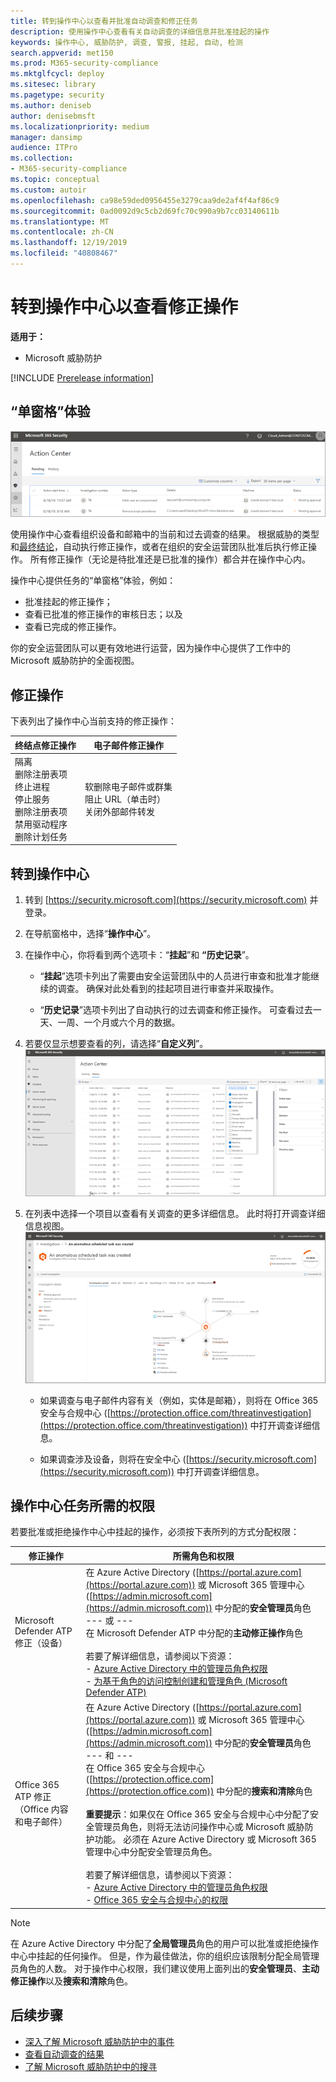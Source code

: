 ```yaml
---
title: 转到操作中心以查看并批准自动调查和修正任务
description: 使用操作中心查看有关自动调查的详细信息并批准挂起的操作
keywords: 操作中心, 威胁防护, 调查, 警报, 挂起, 自动, 检测
search.appverid: met150
ms.prod: M365-security-compliance
ms.mktglfcycl: deploy
ms.sitesec: library
ms.pagetype: security
ms.author: deniseb
author: denisebmsft
ms.localizationpriority: medium
manager: dansimp
audience: ITPro
ms.collection:
- M365-security-compliance
ms.topic: conceptual
ms.custom: autoir
ms.openlocfilehash: ca98e59ded0956455e3279caa9de2af4f4af86c9
ms.sourcegitcommit: 0ad0092d9c5cb2d69fc70c990a9b7cc03140611b
ms.translationtype: MT
ms.contentlocale: zh-CN
ms.lasthandoff: 12/19/2019
ms.locfileid: "40808467"
---
```

# <a name="go-to-the-action-center-to-view-remediation-actions"></a>转到操作中心以查看修正操作

**适用于：**
- Microsoft 威胁防护

[!INCLUDE [Prerelease information](../includes/prerelease.md)]

## <a name="a-single-pane-of-glass-experience"></a>“单窗格”体验

![操作中心](../images/air-actioncenter.png)

使用操作中心查看组织设备和邮箱中的当前和过去调查的结果。 根据威胁的类型和[最终结论](mtp-autoir-results.md#remediation-actions-following-automated-investigation)，自动执行修正操作，或者在组织的安全运营团队批准后执行修正操作。 所有修正操作（无论是待批准还是已批准的操作）都合并在操作中心内。 

操作中心提供任务的“单窗格”体验，例如：
- 批准挂起的修正操作；
- 查看已批准的修正操作的审核日志；以及
- 查看已完成的修正操作。

你的安全运营团队可以更有效地进行运营，因为操作中心提供了工作中的 Microsoft 威胁防护的全面视图。

## <a name="remediation-actions"></a>修正操作

下表列出了操作中心当前支持的修正操作： 

|终结点修正操作  |电子邮件修正操作  |
|---------|---------|
|隔离<br/>删除注册表项<br/>终止进程 <br/>停止服务 <br/>删除注册表项 <br/>禁用驱动程序 <br/>删除计划任务      |软删除电子邮件或群集<br/>阻止 URL（单击时）<br/>关闭外部邮件转发          |

## <a name="go-to-the-action-center"></a>转到操作中心

1. 转到 [https://security.microsoft.com](https://security.microsoft.com) 并登录。 

2. 在导航窗格中，选择“**操作中心**”。 

3. 在操作中心，你将看到两个选项卡：“**挂起**”和 **“历史记录**”。

    - “**挂起**”选项卡列出了需要由安全运营团队中的人员进行审查和批准才能继续的调查。 确保对此处看到的挂起项目进行审查并采取操作。

    - “**历史记录**”选项卡列出了自动执行的过去调查和修正操作。 可查看过去一天、一周、一个月或六个月的数据。

4. 若要仅显示想要查看的列，请选择“**自定义列**”。<br/>![Microsoft 威胁防护中的操作中心](../images/mtp-action-center.png)

5. 在列表中选择一个项目以查看有关调查的更多详细信息。 此时将打开调查详细信息视图。<br/>![调查详细信息](../images/mtp-air-investdetails.png)

    - 如果调查与电子邮件内容有关（例如，实体是邮箱），则将在 Office 365 安全与合规中心 ([https://protection.office.com/threatinvestigation](https://protection.office.com/threatinvestigation)) 中打开调查详细信息。 

    - 如果调查涉及设备，则将在安全中心 ([https://security.microsoft.com](https://security.microsoft.com)) 中打开调查详细信息。 

## <a name="required-permissions-for-action-center-tasks"></a>操作中心任务所需的权限

若要批准或拒绝操作中心中挂起的操作，必须按下表所列的方式分配权限：

|修正操作 |所需角色和权限 |
|--|----|
|Microsoft Defender ATP 修正（设备） |在 Azure Active Directory ([https://portal.azure.com](https://portal.azure.com)) 或 Microsoft 365 管理中心 ([https://admin.microsoft.com](https://admin.microsoft.com)) 中分配的**安全管理员**角色<br/>--- 或 ---<br/>在 Microsoft Defender ATP 中分配的**主动修正操作**角色 <br/> <br/> 若要了解详细信息，请参阅以下资源： <br/>- [Azure Active Directory 中的管理员角色权限](https://docs.microsoft.com/azure/active-directory/users-groups-roles/directory-assign-admin-roles)<br/>- [为基于角色的访问控制创建和管理角色 (Microsoft Defender ATP)](https://docs.microsoft.com/windows/security/threat-protection/microsoft-defender-atp/user-roles)  |
|Office 365 ATP 修正（Office 内容和电子邮件）  |在 Azure Active Directory ([https://portal.azure.com](https://portal.azure.com)) 或 Microsoft 365 管理中心 ([https://admin.microsoft.com](https://admin.microsoft.com)) 中分配的**安全管理员**角色<br/>--- 和 --- <br/>在 Office 365 安全与合规中心 ([https://protection.office.com](https://protection.office.com)) 中分配的**搜索和清除**角色 <br/><br/>**重要提示**：如果仅在 Office 365 安全与合规中心中分配了安全管理员角色，则将无法访问操作中心或 Microsoft 威胁防护功能。 必须在 Azure Active Directory 或 Microsoft 365 管理中心中分配安全管理员角色。 <br/><br/>若要了解详细信息，请参阅以下资源： <br/>- [Azure Active Directory 中的管理员角色权限](https://docs.microsoft.com/azure/active-directory/users-groups-roles/directory-assign-admin-roles)<br/>- [Office 365 安全与合规中心的权限](https://docs.microsoft.com/microsoft-365/security/office-365-security/permissions-in-the-security-and-compliance-center) |

> [!NOTE]
> 在 Azure Active Directory 中分配了**全局管理员**角色的用户可以批准或拒绝操作中心中挂起的任何操作。 但是，作为最佳做法，你的组织应该限制分配全局管理员角色的人数。 对于操作中心权限，我们建议使用上面列出的**安全管理员**、**主动修正操作**以及**搜索和清除**角色。

## <a name="next-steps"></a>后续步骤 

- [深入了解 Microsoft 威胁防护中的事件](incidents-overview.md)
- [查看自动调查的结果](mtp-autoir-results.md)
- [了解 Microsoft 威胁防护中的搜寻](advanced-hunting-overview.md)

